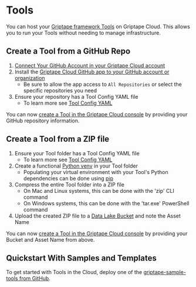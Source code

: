 # Tools

You can host your [Griptape framework Tools](../../griptape-framework/tools/index.md) on Griptape Cloud. This allows you to run your Tools without needing to manage infrastructure.

## Create a Tool from a GitHub Repo

1. [Connect Your GitHub Account in your Griptape Cloud account](https://cloud.griptape.ai/account)
1. Install the [Griptape Cloud GitHub app to your GitHub account or organization](https://github.com/apps/griptape-cloud/installations/new/)
    - Be sure to allow the app access to `All Repositories` or select the specific repositories you need
1. Ensure your repository has a Tool Config YAML file
    - To learn more see [Tool Config YAML](tool-config.md)

You can now [create a Tool in the Griptape Cloud console](https://cloud.griptape.ai/tools/create/github-creation) by providing your GitHub repository information.

## Create a Tool from a ZIP file

1. Ensure your Tool folder has a Tool Config YAML file
    - To learn more see [Tool Config YAML](tool-config.md)
1. Create a functional [Python venv](https://docs.python.org/3/library/venv.html) in your Tool folder
    - Populating your virtual environment with your Tool's Python dependencies can be done using [pip](https://pip.pypa.io/en/stable/getting-started/#install-multiple-packages-using-a-requirements-file)
1. Compress the entire Tool folder into a ZIP file
    - On Mac and Linux systems, this can be done with the 'zip' CLI command
    - On Windows systems, this can be done with the 'tar.exe' PowerShell command
1. Upload the created ZIP file to a [Data Lake Bucket](../data-lakes/data-lakes.md) and note the Asset Name

You can now [create a Tool in the Griptape Cloud console](https://cloud.griptape.ai/tools/create/data-lake-creation) by providing your Bucket and Asset Name from above.

## Quickstart With Samples and Templates

To get started with Tools in the Cloud, deploy one of the [griptape-sample-tools from GitHub](https://github.com/griptape-ai/griptape-sample-tools/tree/main).
